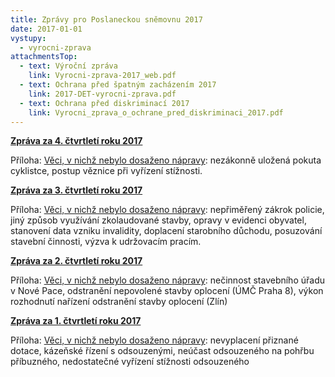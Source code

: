 ```yaml
---
title: Zprávy pro Poslaneckou sněmovnu 2017
date: 2017-01-01
vystupy:
  - vyrocni-zprava
attachmentsTop:
  - text: Výroční zpráva
    link: Vyrocni-zprava-2017_web.pdf
  - text: Ochrana před špatným zacházením 2017
    link: 2017-DET-vyrocni-zprava.pdf
  - text: Ochrana před diskriminací 2017
    link: Vyrocni_zprava_o_ochrane_pred_diskriminaci_2017.pdf
---
```


**[Zpráva za 4. čtvrtletí roku 2017](2017_4-Q.pdf)**

Příloha: [Věci, v nichž nebylo dosaženo nápravy](2017_4-Q-sankce.pdf): nezákonně uložená pokuta cyklistce, postup věznice při vyřízení stížnosti.

**[Zpráva za 3. čtvrtletí roku 2017](2017_3-Q.pdf)**

Příloha: [Věci, v nichž nebylo dosaženo nápravy](2017_3-Q-sankce.pdf): nepřiměřený zákrok policie, jiný způsob využívání zkolaudované stavby, opravy v evidenci obyvatel, stanovení data vzniku invalidity, doplacení starobního důchodu, posuzování stavební činnosti, výzva k udržovacím pracím.

**[Zpráva za 2. čtvrtletí roku 2017](2017_2-Q.pdf)**

Příloha: [Věci, v nichž nebylo dosaženo nápravy](2017_2-Q-sankce.pdf): nečinnost stavebního úřadu v Nové Pace, odstranění nepovolené stavby oplocení (ÚMČ Praha 8), výkon rozhodnutí nařízení odstranění stavby oplocení (Zlín)

**[Zpráva za 1. čtvrtletí roku 2017](2017_1-Q.pdf)**

Příloha: [Věci, v nichž nebylo dosaženo nápravy](2017_1-Q-sankce.pdf): nevyplacení přiznané dotace, kázeňské řízení s odsouzenými, neúčast odsouzeného na pohřbu příbuzného, nedostatečné vyřízení stížnosti odsouzeného
